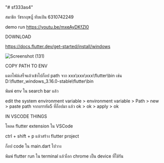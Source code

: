 "# sf333as4" 

สมาชิก
วัชรกฤษฎิ์ ทับแป้น 6310742249

demo run
https://youtu.be/mxeAyDKfZI0








DOWNLOAD

https://docs.flutter.dev/get-started/install/windows


![Screenshot (131)](https://github.com/WKTP/sf333as4/assets/78637896/ccbbab22-9d63-449e-ba1a-e5a8da89cc82)

COPY PATH TO ENV

แตกไฟล์เสร็จแล้วเข้าไปก็อป path จาก xxx\xxx\xxx\flutter\bin เช่น D:\flutter_windows_3.16.0-stable\flutter\bin

พิมพ์ env ใน search bar แล้ว 

edit the system environment variable > environment variable > Path > new > paste path จากบรรทัด5 ที่ก็อปมา แล้ว ok > ok > apply > ok


IN VSCODE THINGS

โหลด flutter extension ใน VSCode

ctrl + shift + p แล้วสร้าง flutter project

ก็อป code ใน main.dart ไปวาง

พิมพ์ flutter run ใน terminal แล้วเือก chrome เป็น device ที่ใช้รัน
